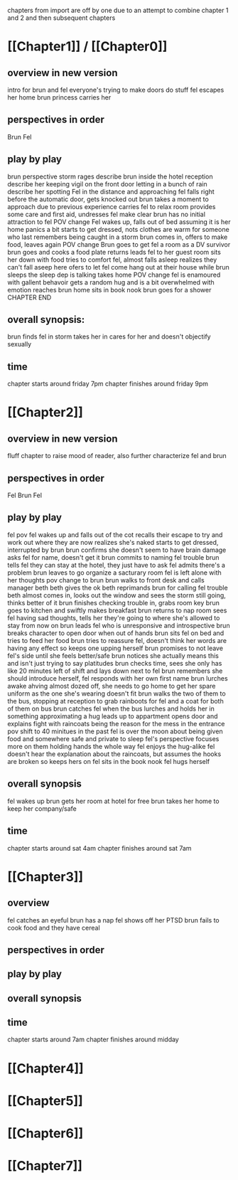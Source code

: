 chapters from import are off by one due to an attempt to combine chapter 1 and 2 and then subsequent chapters 

# [[Chapter1]] / [[Chapter0]]

## overview in new version
intro for brun and fel
everyone's trying to make doors do stuff
fel escapes her home
brun princess carries her
## perspectives in order
Brun
Fel

## play by play
brun perspective
storm rages
describe brun inside the hotel reception 
describe her keeping vigil on the front door letting in a bunch of rain
describe her spotting Fel in the distance and approaching
fel falls right before the automatic door, gets knocked out
brun takes a moment to approach due to previous experience
carries fel to relax room
provides some care and first aid, undresses fel
make clear brun has no initial attraction to fel
POV change
Fel wakes up, falls out of bed assuming it is her home
panics a bit
starts to get dressed, nots clothes are warm for someone who last remembers being caught in a storm
brun comes in, offers to make food, leaves again
POV change
Brun goes to get fel a room as a DV survivor
brun goes and cooks a food plate
returns
leads fel to her guest room
sits her down with food
tries to comfort fel, almost falls asleep
realizes they can't fall aseep here
ofers to let fel come hang out at their house while brun sleeps
the sleep dep is talking
takes home
POV change
fel is enamoured with gallent behavoir
gets a random hug and is a bit overwhelmed with emotion
reaches brun home
sits in book nook
brun goes for a shower
CHAPTER END

## overall synopsis:
brun finds fel in storm
takes her in
cares for her and doesn't objectify sexually

## time
chapter starts around friday 7pm
chapter finishes around friday 9pm

# [[Chapter2]]

## overview in new version
fluff chapter to raise mood of reader, also further characterize fel and brun

## perspectives in order
Fel
Brun
Fel

## play by play
fel pov
fel wakes up and falls out of the cot
recalls their escape to try and work out where they are now
realizes she's naked
starts to get dressed, interrupted by brun
brun confirms she doesn't seem to have brain damage
asks fel for name, doesn't get it
brun commits to naming fel trouble
brun tells fel they can stay at the hotel, they just have to ask
fel admits there's a problem
brun leaves to go organize a sacturary room
fel is left alone with her thoughts
pov change to brun
brun walks to front desk and calls manager beth
beth gives the ok
beth reprimands brun for calling fel trouble
beth almost comes in, looks out the window and sees the storm still going, thinks better of it
brun finishes checking trouble in, grabs room key
brun goes to kitchen and swiftly makes breakfast
brun returns to nap room
sees fel having sad thoughts, tells her they're going to where she's allowed to stay from now on
brun leads fel who is unresponsive and introspective
brun breaks character to open door when out of hands
brun sits fel on bed and tries to feed her food
brun tries to reassure fel, doesn't think her words are having any effect so keeps one upping herself 
brun promises to not leave fel's side until she feels better/safe
brun notices she actually means this and isn't just trying to say platitudes
brun checks time, sees she only has like 20 minutes left of shift and lays down next to fel
brun remembers she should introduce herself, fel responds with her own first name
brun lurches awake ahving almost dozed off, she needs to go home to get her spare uniform as the one she's wearing doesn't fit
brun walks the two of them to the bus, stopping at reception to grab rainboots for fel and a coat for both of them
on bus brun catches fel when the bus lurches and holds her in something approximating a hug
leads up to appartment 
opens door and explains fight with raincoats being the reason for the mess in the entrance
pov shift to 40 minitues in the past
fel is over the moon about being given food and somewhere safe and private to sleep
fel's perspective focuses more on them holding hands the whole way
fel enjoys the hug-alike
fel doesn't hear the explanation about the raincoats, but assumes the hooks are broken so keeps hers on
fel sits in the book nook
fel hugs herself
## overall synopsis
fel wakes up
brun gets her room at hotel for free
brun takes her home to keep her company/safe
## time
chapter starts around sat 4am
chapter finishes around sat 7am

# [[Chapter3]]

## overview
fel catches an eyeful
brun has a nap
fel shows off her PTSD
brun fails to cook food and they have cereal 
## perspectives in order


## play by play


## overall synopsis


## time

chapter starts around 7am
chapter finishes around midday


# [[Chapter4]]


# [[Chapter5]]


# [[Chapter6]]



# [[Chapter7]]
